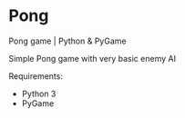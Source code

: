 # Pong
Pong game | Python &amp; PyGame

Simple Pong game with very basic enemy AI

Requirements:
- Python 3
- PyGame
